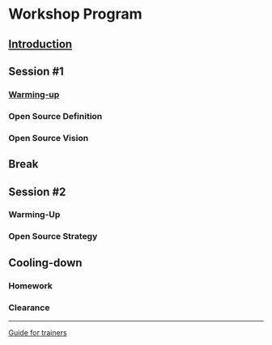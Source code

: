 # Workshop Program
## [Introduction](introduction.html)
## Session #1
### [Warming-up](warm-up.html)
### Open Source Definition
### Open Source Vision

## Break

## Session #2
### Warming-Up
### Open Source Strategy

## Cooling-down
### Homework
### Clearance
---
[Guide for trainers](workshop_preparations.html)